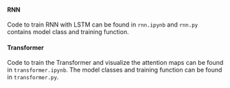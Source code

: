 #### RNN
Code to train RNN with LSTM can be found in `rnn.ipynb` and `rnn.py` contains model class and training function. 

#### Transformer
Code to train the Transformer and visualize the attention maps can be found in `transformer.ipynb`. The model classes and training function can be found in `transformer.py`.